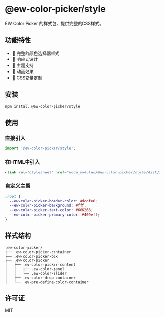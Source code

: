 # @ew-color-picker/style

EW Color Picker 的样式包，提供完整的CSS样式。

## 功能特性

- 🎨 完整的颜色选择器样式
- 📱 响应式设计
- 🌙 主题支持
- 🎪 动画效果
- 🔧 CSS变量定制

## 安装

```bash
npm install @ew-color-picker/style
```

## 使用

### 直接引入

```javascript
import '@ew-color-picker/style';
```

### 在HTML中引入

```html
<link rel="stylesheet" href="node_modules/@ew-color-picker/style/dist/index.css">
```

### 自定义主题

```css
:root {
  --ew-color-picker-border-color: #dcdfe6;
  --ew-color-picker-background: #fff;
  --ew-color-picker-text-color: #606266;
  --ew-color-picker-primary-color: #409eff;
}
```

## 样式结构

```
.ew-color-picker/
├── .ew-color-picker-container
├── .ew-color-picker-box
├── .ew-color-picker
│   ├── .ew-color-picker-content
│   │   ├── .ew-color-panel
│   │   └── .ew-color-slider
│   ├── .ew-color-drop-container
│   └── .ew-pre-define-color-container
```

## 许可证

MIT 